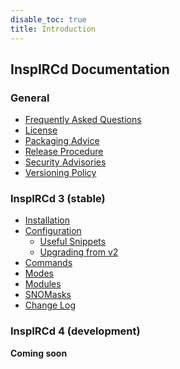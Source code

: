 ```yaml
---
disable_toc: true
title: Introduction
---
```


## InspIRCd Documentation

<div class="col-md-4" markdown="1">

### General

- [Frequently Asked Questions](/faq)
- [License](/license)
- [Packaging Advice](/packaging)
- [Release Procedure](/release-procedure)
- [Security Advisories](/security)
- [Versioning Policy](/versioning)

</div>

<div class="col-md-4" markdown="1">

### InspIRCd 3 (stable)

- [Installation](/3/installation)
- [Configuration](/3/configuration)
    - [Useful Snippets](/3/configuration/useful-snippets)
    - [Upgrading from v2](/3/breaking-changes)
- [Commands](/3/commands)
- [Modes](/3/modes)
- [Modules](/3/modules)
- [SNOMasks](/3/snomasks)
- [Change Log](/3/change-log)

</div>

<div class="col-md-4" markdown="1">

### InspIRCd 4 (development)

**Coming soon**

</div>

<!--
List pages which are okay to be orphaned here:

[!](/4/change-log)
-->
